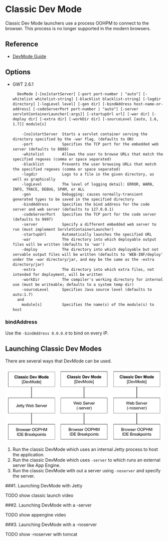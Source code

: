 # Classic Dev Mode
Classic Dev Mode launchers use a process OOHPM to connect to the browser. 
This process is no longer supported in the modern browsers.


## Reference

* [DevMode Guide](http://www.gwtproject.org/doc/latest/DevGuideCompilingAndDebugging.html)


## Options

* GWT 2.6.1

		DevMode [-[no]startServer] [-port port-number | "auto"] [-whitelist whitelist-string] [-blacklist blacklist-string] [-logdir directory] [-logLevel level] [-gen dir] [-bindAddress host-name-or-address] [-codeServerPort port-number | "auto"] [-server servletContainerLauncher[:args]] [-startupUrl url] [-war dir] [-deploy dir] [-extra dir] [-workDir dir] [-sourceLevel [auto, 1.6, 1.7]] module[s] 
		
		  -[no]startServer  Starts a servlet container serving the directory specified by the -war flag. (defaults to ON)
		  -port             Specifies the TCP port for the embedded web server (defaults to 8888)
		  -whitelist        Allows the user to browse URLs that match the specified regexes (comma or space separated)
		  -blacklist        Prevents the user browsing URLs that match the specified regexes (comma or space separated)
		  -logdir           Logs to a file in the given directory, as well as graphically
		  -logLevel         The level of logging detail: ERROR, WARN, INFO, TRACE, DEBUG, SPAM, or ALL
		  -gen              Debugging: causes normally-transient generated types to be saved in the specified directory
		  -bindAddress      Specifies the bind address for the code server and web server (defaults to 127.0.0.1)
		  -codeServerPort   Specifies the TCP port for the code server (defaults to 9997)
		  -server           Specify a different embedded web server to run (must implement ServletContainerLauncher)
		  -startupUrl       Automatically launches the specified URL
		  -war              The directory into which deployable output files will be written (defaults to 'war')
		  -deploy           The directory into which deployable but not servable output files will be written (defaults to 'WEB-INF/deploy' under the -war directory/jar, and may be the same as the -extra directory/jar)
		  -extra            The directory into which extra files, not intended for deployment, will be written
		  -workDir          The compiler's working directory for internal use (must be writeable; defaults to a system temp dir)
		  -sourceLevel      Specifies Java source level (defaults to auto:1.7)
		and 
		  module[s]         Specifies the name(s) of the module(s) to host

### bindAddress
Use the `-bindAddress 0.0.0.0` to bind on every IP.


## Launching Classic Dev Modes
There are several ways that DevMode can be used.

<img src="images/devmodes.png"/>

1. Run the classic DevMode which uses an internal Jetty process to host the application.
2. Run the classic DevMode which uses `-server` to which runs an external server like App Engine.
3. Run the classic DevMode with out a server using `-noserver` and specify the server. 

###1. Launching DevMode with Jetty

TODO show classic launch video

###2. Launching DevMode with a -server

TODO show appengine video

###3. Launching DevMode with a -noserver

TODO show -noserver with tomcat